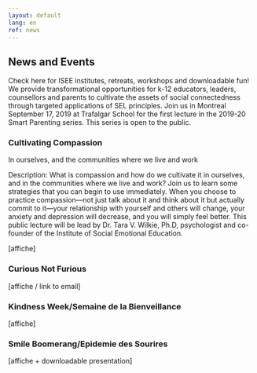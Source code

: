 ```yaml
---
layout: default
lang: en
ref: news
---
```


<div class="box">
<h2>News and Events</h2>
</div>

Check here for ISEE institutes, retreats, workshops and downloadable fun! We provide transformational opportunities for k-12 educators, leaders, counsellors and parents to cultivate the assets of social connectedness through targeted applications of SEL principles. Join us in Montreal September 17, 2019 at Trafalgar School for the first lecture in the 2019-20 Smart Parenting series. This series is open to the public.

<div class="box">
<h3>Cultivating Compassion</h3>
In ourselves, and the communities where we live and work
</div>

Description: What is compassion and how do we cultivate it in ourselves, and in the communities where we live and work? Join us to learn some strategies that you can begin to use immediately. When you choose to practice compassion—not just talk about it and think about it but actually commit to it—your relationship with yourself and others will change, your anxiety and depression will decrease, and you will simply feel better. This public lecture will be lead by Dr. Tara V. Wilkie, Ph.D, psychologist and co-founder of the Institute of Social Emotional Education.

[affiche]

<div class="box">
<h3>Curious Not Furious</h3>
</div>

[affiche / link to email]

<div class="box">
<h3>Kindness Week/Semaine de la Bienveillance</h3>
</div>

[affiche]

<div class="box">
<h3>Smile Boomerang/Epidemie des Sourires</h3>
</div>

[affiche + downloadable presentation]
